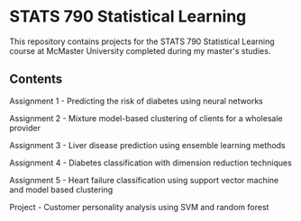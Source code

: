 # STATS 790 Statistical Learning
This repository contains projects for the STATS 790 Statistical Learning course at McMaster University completed during my master's studies.

## Contents
Assignment 1 - Predicting the risk of diabetes using neural networks

Assignment 2 - Mixture model-based clustering of clients for a wholesale provider

Assignment 3 - Liver disease prediction using ensemble learning methods

Assignment 4 - Diabetes classification with dimension reduction techniques

Assignment 5 - Heart failure classification using support vector machine and model based clustering

Project - Customer personality analysis using SVM and random forest
